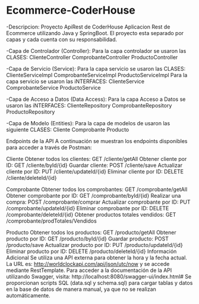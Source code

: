 ﻿# Ecommerce-CoderHouse
-Descripcion: Proyecto ApiRest de CoderHouse
  Aplicacion Rest de Ecommerce utilizando Java y SpringBoot. El proyecto esta separado por capas y cada cuenta con su responsabilidad.
  
-Capa de Controlador (Controller): 
Para la capa controlador se usaron las CLASES:
ClienteController
ComprobanteController
ProductoController

-Capa de Servicio (Service):
Para la capa servicio se usaron las CLASES:
ClienteServiceImpl
ComprobanteServiceImpl
ProductoServiceImpl
Para la capa servicio se usaron las iNTERFACES:
ClienteService
ComprobanteService
ProductoService

-Capa de Acceso a Datos (Data Access):
Para la capa Acceso a Datos se usaron las iNTERFACES:
ClienteRepository
ComprobanteRepository
ProductoRepository

-Capa de Modelo (Entities):
Para la capa de modelos de usaron las siguiente CLASES:
Cliente
Comprobante
Producto

 Endpoints de la API
A continuación se muestran los endpoints disponibles para acceder a través de Postman:

Cliente
Obtener todos los clientes: GET /cliente/getAll
Obtener cliente por ID: GET /cliente/byId/{id}
Guardar cliente: POST /cliente/save
Actualizar cliente por ID: PUT /cliente/updateId/{id}
Eliminar cliente por ID: DELETE /cliente/deleteId/{id}

Comprobante
Obtener todos los comprobantes: GET /comprobante/getAll
Obtener comprobante por ID: GET /comprobante/byId/{id}
Realizar una compra: POST /comprobante/comprar
Actualizar comprobante por ID: PUT /comprobante/updateId/{id}
Eliminar comprobante por ID: DELETE /comprobante/deleteId/{id}
Obtener productos totales vendidos: GET /comprobante/prodTotales/Vendidos

Producto
Obtener todos los productos: GET /producto/getAll
Obtener producto por ID: GET /producto/byId/{id}
Guardar producto: POST /producto/save
Actualizar producto por ID: PUT /producto/updateId/{id}
Eliminar producto por ID: DELETE /producto/deleteId/{id}
Información Adicional
Se utiliza una API externa para obtener la hora y la fecha actual. La URL es: http://worldclockapi.com/api/json/utc/now y se accede mediante RestTemplate.
Para acceder a la documentación de la API utilizando Swagger, visita: http://localhost:8080/swagger-ui/index.html#
Se proporcionan scripts SQL (data.sql y schema.sql) para cargar tablas y datos en la base de datos de manera manual, ya que no se realizan automáticamente.

 
 
 
 

  
 

